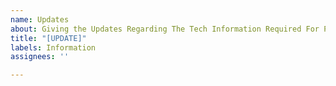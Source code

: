 ```yaml
---
name: Updates
about: Giving the Updates Regarding The Tech Information Required For Project
title: "[UPDATE]"
labels: Information
assignees: ''

---
```



